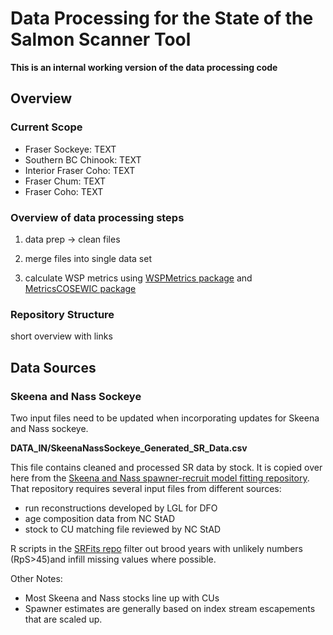 # Data Processing for the State of the Salmon Scanner Tool

**This is an internal working version of the data processing code**


## Overview

### Current Scope

* Fraser Sockeye: TEXT
* Southern BC Chinook: TEXT
* Interior Fraser Coho: TEXT
* Fraser Chum: TEXT
* Fraser Coho: TEXT


### Overview of data processing steps

1) data prep -> clean files

2) merge files into single data set

3) calculate WSP metrics using [WSPMetrics package](https://github.com/Pacific-salmon-assess/WSP-Metrics-Pkg) and [MetricsCOSEWIC package](https://github.com/SOLV-Code/MetricsCOSEWIC)




### Repository Structure

short overview with links



## Data Sources

### Skeena and Nass Sockeye

Two input files need to be updated when incorporating updates for Skeena and Nass sockeye.

**DATA_IN/SkeenaNassSockeye_Generated_SR_Data.csv**

This file contains cleaned and processed SR data by stock. It is copied over here from the [Skeena and Nass spawner-recruit model fitting repository]( https://github.com/SOLV-Code/Skeena-Nass_Sk_SRFits). That repository requires several input files from different sources:

* run reconstructions developed by LGL for DFO
* age composition data from NC StAD
* stock to CU matching file reviewed by NC StAD

R scripts in the [SRFits repo](https://github.com/SOLV-Code/Skeena-Nass_Sk_SRFits) filter out brood years with unlikely numbers (RpS>45)and infill missing values where possible.



Other Notes:

- Most Skeena and Nass stocks line up with CUs
- Spawner estimates are generally based on index stream escapements that are scaled up.





















